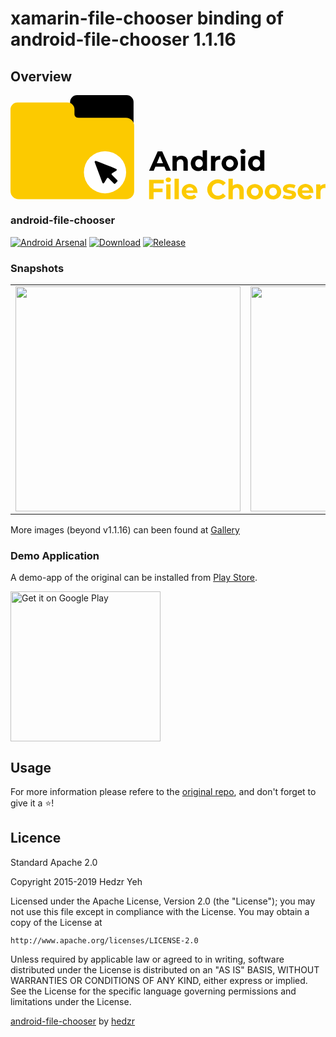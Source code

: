 # xamarin-file-chooser binding of android-file-chooser 1.1.16

## Overview

![banner](data:image/svg+xml;base64,PHN2ZyB4bWxucz0iaHR0cDovL3d3dy53My5vcmcvMjAwMC9zdmciIHZpZXdCb3g9IjAgMCAzMTUu%0D%0ANTMgMTA0LjczIj48ZGVmcz48c3R5bGU+LmNscy0xLC5jbHMtMntmaWxsLXJ1bGU6ZXZlbm9kZDt9%0D%0ALmNscy0ye2ZpbGw6I2ZjY2EwMDt9LmNscy0ze2ZpbGw6I2ZmZjt9PC9zdHlsZT48L2RlZnM+PHRp%0D%0AdGxlPkFzc2V0IDE8L3RpdGxlPjxnIGlkPSJMYXllcl8yIiBkYXRhLW5hbWU9IkxheWVyIDIiPjxn%0D%0AIGlkPSJMYXllcl8xLTIiIGRhdGEtbmFtZT0iTGF5ZXIgMSI+PHBhdGggY2xhc3M9ImNscy0xIiBk%0D%0APSJNNTUuODMsMTUuMjRIOC41MUE4LjE0LDguMTQsMCwwLDAsLjQsMjMuMzVWODguMTZhOC4xNCw4%0D%0ALjE0LDAsMCwwLDguMTEsOC4xMUgxMTUuMTVhOC4xNCw4LjE0LDAsMCwwLDguMTEtOC4xMVY2Ljk0%0D%0AQTcsNywwLDAsMCwxMTYuMzIsMEg2Ni42NGE3LDcsMCwwLDAtNi45NCw2Ljk0djQuMjZDNTkuODYs%0D%0AMTQuMTcsNTcuNzUsMTUuMjQsNTUuODMsMTUuMjRaIi8+PHBhdGggY2xhc3M9ImNscy0yIiBkPSJN%0D%0ANjgsMjIuNzJoNDcuNjlhOC4yLDguMiwwLDAsMSw4LjE4LDguMThWOTYuMjJhOC4yLDguMiwwLDAs%0D%0AMS04LjE4LDguMThIOC4xOEE4LjIsOC4yLDAsMCwxLDAsOTYuMjJWMTQuMzZhNyw3LDAsMCwxLDct%0D%0AN0g1Ny4wN2E3LDcsMCwwLDEsNyw3djQuM0M2My45LDIxLjY1LDY2LDIyLjcyLDY4LDIyLjcyWiIv%0D%0APjxjaXJjbGUgY2xhc3M9ImNscy0zIiBjeD0iOTQuNjciIGN5PSI3Ny40IiByPSIyMS4xNyIvPjxw%0D%0AYXRoIGNsYXNzPSJjbHMtMSIgZD0iTTEwNS42Niw3My45M2MtNi42LTIuODctMTMuNC01LjI4LTIw%0D%0ALjA5LTcuOTFhMSwxLDAsMCwwLTEuMjUsMS4yOUw5Miw4Ny44NmExLDEsMCwwLDAsMS44OS4xM2wy%0D%0ALjc1LTQuNjNhMSwxLDAsMCwxLDEuNjQsMGw1LDUuMDljLjUuNTUsMS4xNS44OCwxLjgyLjE2bDEu%0D%0ANzgtMS44NWExLDEsMCwwLDAsMC0xLjVjLTEuNzctMS44My0zLjU2LTMuNDktNS4zMi01LjM0YTEs%0D%0AMSwwLDAsMSwuMjQtMS41N2w0LjA3LTIuNTNBMSwxLDAsMCwwLDEwNS42Niw3My45M1oiLz48cGF0%0D%0AaCBjbGFzcz0iY2xzLTEiIGQ9Ik0xNTQuMTYsNzEuNzZoLTlsLTEuNzIsNC4xNmgtNC42MWw4LjY2%0D%0ALTE5LjQyaDQuNDRsOC42OCwxOS40MmgtNC43MmwtMS43Mi00LjE2Wm0tMS40Mi0zLjQxLTMuMDgt%0D%0ANy40My0zLjA4LDcuNDNabTE4LjY0LTcuNTdhNi4xNCw2LjE0LDAsMCwxLDQuNDgsMS42Niw2LjYs%0D%0ANi42LDAsMCwxLDEuNzEsNC45NHY4LjU0aC00LjMzVjY4YTMuODksMy44OSwwLDAsMC0uNzgtMi42%0D%0ANSwyLjg1LDIuODUsMCwwLDAtMi4yNS0uODcsMy40NCwzLjQ0LDAsMCwwLTIuNjEsMSw0LjE5LDQu%0D%0AMTksMCwwLDAtMSwzdjcuMzhoLTQuMzNWNjFoNC4xM3YxLjc1YTUuNzQsNS43NCwwLDAsMSwyLjE0%0D%0ALTEuNDYsNy40NCw3LjQ0LDAsMCwxLDIuOC0uNTFabTI1LjQ3LTUuNDRWNzUuOTNoLTQuMTNWNzQu%0D%0AMjFhNS43MSw1LjcxLDAsMCwxLTQuNjYsMS45NCw3Ljc1LDcuNzUsMCwwLDEtMy44MS0uOTQsNi43%0D%0ANSw2Ljc1LDAsMCwxLTIuNjgtMi42OSw4LjkzLDguOTMsMCwwLDEsMC04LjEsNi43NSw2Ljc1LDAs%0D%0AMCwxLDIuNjgtMi42OSw3Ljc1LDcuNzUsMCwwLDEsMy44MS0uOTQsNS42OCw1LjY4LDAsMCwxLDQu%0D%0ANDcsMS44VjU1LjM0Wm0tOCwxNy4yNmEzLjYyLDMuNjIsMCwwLDAsMi43Mi0xLjEyLDQuNzMsNC43%0D%0AMywwLDAsMCwwLTYsMy44OSwzLjg5LDAsMCwwLTUuNDcsMCw0LjczLDQuNzMsMCwwLDAsMCw2LDMu%0D%0ANjUsMy42NSwwLDAsMCwyLjc1LDEuMTJaTTIwNSw2M2E0LjgxLDQuODEsMCwwLDEsMi4wOS0xLjY0%0D%0ALDcuNzcsNy43NywwLDAsMSwzLS41NXY0bC0xLS4wNmE0LDQsMCwwLDAtMi45MSwxLDQuMiw0LjIs%0D%0AMCwwLDAtMS4wNSwzLjEydjdoLTQuMzNWNjFIMjA1djJabTE0LjY4LDEzLjE4YTksOSwwLDAsMS00%0D%0ALjIzLTEsNy4zMiw3LjMyLDAsMCwxLTIuOTMtMi43Myw4LDgsMCwwLDEsMC03LjkzLDcuMzIsNy4z%0D%0AMiwwLDAsMSwyLjkzLTIuNzMsOS41NSw5LjU1LDAsMCwxLDguNDUsMCw3LjM0LDcuMzQsMCwwLDEs%0D%0AMi45MSwyLjczLDgsOCwwLDAsMSwwLDcuOTMsNy4zNSw3LjM1LDAsMCwxLTIuOTEsMi43Myw4Ljg3%0D%0ALDguODcsMCwwLDEtNC4yMiwxWm0wLTMuNTVhMy42LDMuNiwwLDAsMCwyLjczLTEuMTIsNC43OCw0%0D%0ALjc4LDAsMCwwLDAtNiwzLjYxLDMuNjEsMCwwLDAtMi43My0xLjEyLDMuNjUsMy42NSwwLDAsMC0y%0D%0ALjc1LDEuMTIsNC43Myw0LjczLDAsMCwwLDAsNiwzLjY1LDMuNjUsMCwwLDAsMi43NSwxLjEyWk0y%0D%0AMzAuNzMsNjFoNC4zM1Y3NS45M2gtNC4zM1Y2MVptMi4xNi0yLjA4YTIuNzUsMi43NSwwLDAsMS0x%0D%0ALjk0LS42OSwyLjM1LDIuMzUsMCwwLDEsMC0zLjQ0LDIuNzUsMi43NSwwLDAsMSwxLjk0LS42OSwy%0D%0ALjgxLDIuODEsMCwwLDEsMS45NC42NywyLjE0LDIuMTQsMCwwLDEsLjc1LDEuNjYsMi4zNiwyLjM2%0D%0ALDAsMCwxLS43NSwxLjc5LDIuNzEsMi43MSwwLDAsMS0xLjk0LjcxWm0yMS4zOS0zLjU4Vjc1Ljkz%0D%0AaC00LjEzVjc0LjIxYTUuNzEsNS43MSwwLDAsMS00LjY2LDEuOTQsNy43NSw3Ljc1LDAsMCwxLTMu%0D%0AODEtLjk0QTYuNzUsNi43NSwwLDAsMSwyMzksNzIuNTFhOC45Myw4LjkzLDAsMCwxLDAtOC4xLDYu%0D%0ANzUsNi43NSwwLDAsMSwyLjY4LTIuNjksNy43NSw3Ljc1LDAsMCwxLDMuODEtLjk0LDUuNjgsNS42%0D%0AOCwwLDAsMSw0LjQ3LDEuOFY1NS4zNFptLTgsMTcuMjZBMy42MiwzLjYyLDAsMCwwLDI0OSw3MS40%0D%0AN2E0LjczLDQuNzMsMCwwLDAsMC02LDMuODksMy44OSwwLDAsMC01LjQ3LDAsNC43Myw0LjczLDAs%0D%0AMCwwLDAsNkEzLjY1LDMuNjUsMCwwLDAsMjQ2LjI0LDcyLjZaIi8+PHBhdGggY2xhc3M9ImNscy0y%0D%0AIiBkPSJNMTQzLjMxLDg4LjU4djUuMTNoOXYzLjYxaC05djcuMDdoLTQuNDlWODVoMTQuNjh2My42%0D%0AMVptMTIuNjUuODloNC4zM3YxNC45MkgxNTZWODkuNDdabTIuMTYtMi4wOGEyLjc1LDIuNzUsMCww%0D%0ALDEtMS45NC0uNjksMi4zNSwyLjM1LDAsMCwxLDAtMy40NCwyLjc1LDIuNzUsMCwwLDEsMS45NC0u%0D%0ANjksMi44MSwyLjgxLDAsMCwxLDEuOTQuNjcsMi4xNCwyLjE0LDAsMCwxLC43NSwxLjY2LDIuMzYs%0D%0AMi4zNiwwLDAsMS0uNzUsMS43OSwyLjcxLDIuNzEsMCwwLDEtMS45NC43MVptNi4xOS0zLjU4aDQu%0D%0AMzN2MjAuNThoLTQuMzNWODMuODFabTIzLDEzLjE4cTAsLjA4LS4wOCwxLjE2SDE3NS45MWEzLjUy%0D%0ALDMuNTIsMCwwLDAsMS40NCwyLjE5LDQuNzgsNC43OCwwLDAsMCwyLjgzLjgsNS43Myw1LjczLDAs%0D%0AMCwwLDIuMDctLjM1LDUsNSwwLDAsMCwxLjY4LTEuMWwyLjMsMi41YTcuNzQsNy43NCwwLDAsMS02%0D%0ALjE2LDIuNDEsOS43NCw5Ljc0LDAsMCwxLTQuNDctMSw3LjIyLDcuMjIsMCwwLDEtMy0yLjczLDcu%0D%0ANTMsNy41MywwLDAsMS0xLjA1LTQsNy42Myw3LjYzLDAsMCwxLDEtNCw3LjI5LDcuMjksMCwwLDEs%0D%0AMi44Ni0yLjc1LDguODUsOC44NSwwLDAsMSw4LDAsNi44OCw2Ljg4LDAsMCwxLDIuNzksMi43LDgu%0D%0AMDYsOC4wNiwwLDAsMSwxLDQuMDlabS03Ljc0LTQuNDdhMy43MywzLjczLDAsMCwwLTIuNDcuODMs%0D%0AMy41NCwzLjU0LDAsMCwwLTEuMjIsMi4yN2g3LjM1QTMuNTgsMy41OCwwLDAsMCwxODIsOTMuMzdh%0D%0AMy42NSwzLjY1LDAsMCwwLTIuNDQtLjg1Wm0yOC4wNywxMi4yMWExMS4xNiwxMS4xNiwwLDAsMS01%0D%0ALjM3LTEuMjksOS42Myw5LjYzLDAsMCwxLTMuNzctMy41OCwxMC40MywxMC40MywwLDAsMSwwLTEw%0D%0ALjM1LDkuNjMsOS42MywwLDAsMSwzLjc3LTMuNTgsMTIsMTIsMCwwLDEsMTAtLjQsOS4xNCw5LjE0%0D%0ALDAsMCwxLDMuNDMsMi41NWwtMi44OSwyLjY2YTYuMiw2LjIsMCwwLDAtNC44OC0yLjI3LDYuNDgs%0D%0ANi40OCwwLDAsMC0zLjIyLjc5LDUuNjIsNS42MiwwLDAsMC0yLjIxLDIuMjEsNi45NCw2Ljk0LDAs%0D%0AMCwwLDAsNi40NCw1LjYyLDUuNjIsMCwwLDAsMi4yMSwyLjIxLDYuNDgsNi40OCwwLDAsMCwzLjIy%0D%0ALjc5LDYuMTcsNi4xNywwLDAsMCw0Ljg4LTIuM2wyLjg5LDIuNjZhOSw5LDAsMCwxLTMuNDQsMi41%0D%0AOCwxMS40MiwxMS40MiwwLDAsMS00LjU4Ljg5Wm0xOS44MS0xNS40OGE2LjE0LDYuMTQsMCwwLDEs%0D%0ANC40OCwxLjY2LDYuNiw2LjYsMCwwLDEsMS43MSw0Ljk0djguNTRoLTQuMzNWOTYuNTFhMy44OSwz%0D%0ALjg5LDAsMCwwLS43OC0yLjY1LDIuODUsMi44NSwwLDAsMC0yLjI1LS44NywzLjQ0LDMuNDQsMCww%0D%0ALDAtMi42MSwxLDQuMTksNC4xOSwwLDAsMC0xLDN2Ny4zOGgtNC4zM1Y4My44MWg0LjMzVjkxYTUu%0D%0ANzYsNS43NiwwLDAsMSwyLjA4LTEuMzIsNy41Myw3LjUzLDAsMCwxLDIuNjYtLjQ2Wm0xNy4zNywx%0D%0ANS4zN2E5LDksMCwwLDEtNC4yMy0xLDcuMzIsNy4zMiwwLDAsMS0yLjkzLTIuNzMsOCw4LDAsMCwx%0D%0ALDAtNy45Myw3LjMyLDcuMzIsMCwwLDEsMi45My0yLjczLDkuNTUsOS41NSwwLDAsMSw4LjQ1LDBB%0D%0ANy4zNCw3LjM0LDAsMCwxLDI1MS45Miw5M2E4LDgsMCwwLDEsMCw3LjkzLDcuMzUsNy4zNSwwLDAs%0D%0AMS0yLjkxLDIuNzMsOC44Nyw4Ljg3LDAsMCwxLTQuMjIsMVptMC0zLjU1YTMuNiwzLjYsMCwwLDAs%0D%0AMi43My0xLjEyLDQuNzgsNC43OCwwLDAsMCwwLTYsMy42MSwzLjYxLDAsMCwwLTIuNzMtMS4xMkEz%0D%0ALjY1LDMuNjUsMCwwLDAsMjQyLDkzLjkyYTQuNzMsNC43MywwLDAsMCwwLDYsMy42NSwzLjY1LDAs%0D%0AMCwwLDIuNzUsMS4xMlpNMjYzLDEwNC42MWE5LDksMCwwLDEtNC4yMy0xLDcuMzIsNy4zMiwwLDAs%0D%0AMS0yLjkzLTIuNzMsOCw4LDAsMCwxLDAtNy45Myw3LjMyLDcuMzIsMCwwLDEsMi45My0yLjczLDku%0D%0ANTUsOS41NSwwLDAsMSw4LjQ1LDBBNy4zNCw3LjM0LDAsMCwxLDI3MC4wOSw5M2E4LDgsMCwwLDEs%0D%0AMCw3LjkzLDcuMzUsNy4zNSwwLDAsMS0yLjkxLDIuNzMsOC44Nyw4Ljg3LDAsMCwxLTQuMjIsMVpt%0D%0AMC0zLjU1YTMuNiwzLjYsMCwwLDAsMi43My0xLjEyLDQuNzgsNC43OCwwLDAsMCwwLTZBMy42MSwz%0D%0ALjYxLDAsMCwwLDI2Myw5Mi44YTMuNjUsMy42NSwwLDAsMC0yLjc1LDEuMTIsNC43Myw0LjczLDAs%0D%0AMCwwLDAsNiwzLjY1LDMuNjUsMCwwLDAsMi43NSwxLjEyWk0yNzksMTA0LjYxYTE0LjQ5LDE0LjQ5%0D%0ALDAsMCwxLTMuNjMtLjQ2LDkuNDksOS40OSwwLDAsMS0yLjgzLTEuMTVMMjc0LDk5LjlhOS4wOSw5%0D%0ALjA5LDAsMCwwLDIuNDEsMSwxMC4xMiwxMC4xMiwwLDAsMCwyLjc3LjRxMi43NSwwLDIuNzUtMS4z%0D%0ANmExLDEsMCwwLDAtLjc1LS45MiwxMS4wOSwxMS4wOSwwLDAsMC0yLjMtLjQ3LDIyLjIzLDIyLjIz%0D%0ALDAsMCwxLTMtLjY0LDQuNjksNC42OSwwLDAsMS0yLjA3LTEuMjgsMy42MywzLjYzLDAsMCwxLS44%0D%0ANy0yLjYxLDQuMDgsNC4wOCwwLDAsMSwuODItMi41MSw1LjI2LDUuMjYsMCwwLDEsMi4zOS0xLjcx%0D%0ALDEwLjE5LDEwLjE5LDAsMCwxLDMuNy0uNjEsMTQuNTMsMTQuNTMsMCwwLDEsMy4xNS4zNSw4Ljgx%0D%0ALDguODEsMCwwLDEsMi41OSwxbC0xLjQ0LDMuMDhhOC42MSw4LjYxLDAsMCwwLTQuMy0xLjExLDQu%0D%0AMzgsNC4zOCwwLDAsMC0yLjA4LjM5LDEuMTQsMS4xNCwwLDAsMC0uNjksMSwxLDEsMCwwLDAsLjc1%0D%0ALDEsMTMuMjYsMTMuMjYsMCwwLDAsMi4zOS41MywyNS41MSwyNS41MSwwLDAsMSwzLC42NSw0LjUs%0D%0ANC41LDAsMCwxLDIsMS4yNiwzLjU4LDMuNTgsMCwwLDEsLjg2LDIuNTUsMy45NCwzLjk0LDAsMCwx%0D%0ALS44MywyLjQ3LDUuMzIsNS4zMiwwLDAsMS0yLjQzLDEuNjgsMTAuODEsMTAuODEsMCwwLDEtMy43%0D%0AOS42Wk0zMDMuMzgsOTdxMCwuMDgtLjA4LDEuMTZIMjkyYTMuNTIsMy41MiwwLDAsMCwxLjQ0LDIu%0D%0AMTksNC43OCw0Ljc4LDAsMCwwLDIuODMuOCw1LjczLDUuNzMsMCwwLDAsMi4wNy0uMzVBNSw1LDAs%0D%0AMCwwLDMwMCw5OS43bDIuMywyLjVhNy43NCw3Ljc0LDAsMCwxLTYuMTYsMi40MSw5Ljc0LDkuNzQs%0D%0AMCwwLDEtNC40Ny0xLDcuMjIsNy4yMiwwLDAsMS0zLTIuNzMsNy41Myw3LjUzLDAsMCwxLTEuMDUt%0D%0ANCw3LjYzLDcuNjMsMCwwLDEsMS00LDcuMjksNy4yOSwwLDAsMSwyLjg2LTIuNzUsOC44NSw4Ljg1%0D%0ALDAsMCwxLDgsMCw2Ljg4LDYuODgsMCwwLDEsMi43OSwyLjcsOC4wNiw4LjA2LDAsMCwxLDEsNC4w%0D%0AOVptLTcuNzQtNC40N2EzLjczLDMuNzMsMCwwLDAtMi40Ny44MywzLjU0LDMuNTQsMCwwLDAtMS4y%0D%0AMiwyLjI3aDcuMzVhMy41OCwzLjU4LDAsMCwwLTEuMjItMi4yNiwzLjY1LDMuNjUsMCwwLDAtMi40%0D%0ANC0uODVabTE0Ljc2LTEuMDhhNC44MSw0LjgxLDAsMCwxLDIuMDktMS42NCw3Ljc3LDcuNzcsMCww%0D%0ALDEsMy0uNTV2NGwtMS0uMDZhNCw0LDAsMCwwLTIuOTEsMSw0LjIsNC4yLDAsMCwwLTEuMDUsMy4x%0D%0AMnY3aC00LjMzVjg5LjQ3aDQuMTNaIi8+PC9nPjwvZz48L3N2Zz4=)

### android-file-chooser
[![Android Arsenal](https://img.shields.io/badge/Android%20Arsenal-android--file--chooser-brightgreen.svg?style=flat)](https://android-arsenal.com/details/1/6982)
[![Download](https://api.bintray.com/packages/hedzr/maven/filechooser/images/download.svg)](https://bintray.com/hedzr/maven/filechooser/_latestVersion)
[![Release](https://jitpack.io/v/hedzr/android-file-chooser.svg)](https://jitpack.io/#hedzr/android-file-chooser)

### Snapshots

<table><tr><td>
<img src="https://raw.githubusercontent.com/hedzr/android-file-chooser/master/captures/choose_file.png" width="360"/>
</td><td>
<img src="https://raw.githubusercontent.com/hedzr/android-file-chooser/master/captures/choose_folder.png" width="360"/>
</td><td>
<img src="https://user-images.githubusercontent.com/27736965/53578348-f1d35880-3b90-11e9-9ef4-7ed0276ca603.gif" width="360"/>
</td></tr></table>

More images (beyond v1.1.16) can been found at [Gallery](https://github.com/hedzr/android-file-chooser/wiki/Gallery)

### Demo Application

A demo-app of the original can be installed from [Play Store](https://play.google.com/store/apps/details?id=com.obsez.android.lib.filechooser.demo).

<a href='https://play.google.com/store/apps/details?id=com.obsez.android.lib.filechooser.demo&pcampaignid=MKT-Other-global-all-co-prtnr-py-PartBadge-Mar2515-1'><img alt='Get it on Google Play' width='240' src='https://play.google.com/intl/en_us/badges/images/generic/en_badge_web_generic.png'/></a>

## Usage

For more information please refere to the [original repo](https://github.com/hedzr/android-file-chooser), and don't forget to give it a :star:!

## Licence

Standard Apache 2.0

Copyright 2015-2019 Hedzr Yeh

Licensed under the Apache License, Version 2.0 (the "License");
you may not use this file except in compliance with the License.
You may obtain a copy of the License at

	http://www.apache.org/licenses/LICENSE-2.0

Unless required by applicable law or agreed to in writing, software
distributed under the License is distributed on an "AS IS" BASIS,
WITHOUT WARRANTIES OR CONDITIONS OF ANY KIND, either express or implied.
See the License for the specific language governing permissions and
limitations under the License.

[android-file-chooser](https://github.com/hedzr/android-file-chooser) by [hedzr](https://github.com/hedzr)